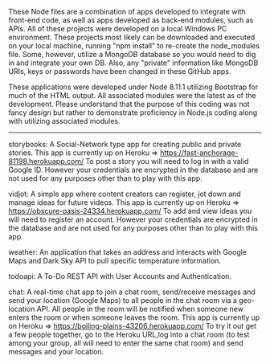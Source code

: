 These Node files are a combination of apps developed to integrate with front-end code, as well as apps developed as back-end modules, such as APIs. All of these projects were developed on a local Windows PC environment.  These projects most likely can be downloaded and executed on your local machine, running "npm install" to re-create the node_modules file.  Some, however, utilize a MongoDB database so you would need to dig in and integrate your own DB. Also, any "private" information like MongoDB URIs, keys or passwords have been changed in these GitHub apps.

These applications were developed under Node 8.11.1 utilizing Bootstrap for much of the HTML output. All associated modules were the latest as of the development. Please understand that the purpose of this coding was not fancy design but rather to demonstrate proficiency in Node.js coding along with utilizing associated modules.

------------------------------------------------------------------

storybooks:
A Social-Network type app for creating public and private stories.
This app is currently up on Heroku => https://fast-anchorage-81198.herokuapp.com/
To post a story you will need to log in with a valid Google ID.  However your credentials are encrypted in the database and are not used for any purposes other than to play with this app.

vidjot:
A simple app where content creators can register, jot down and manage ideas for future videos.
This app is currently up on Heroku => https://obscure-oasis-24334.herokuapp.com/
To add and view ideas you will need to register an account.  However your credentials are encrypted in the database and are not used for any purposes other than to play with this app.

weather:
An application that takes an address and interacts with Google Maps and Dark Sky API to pull specific temperature information.

todoapi:
A To-Do REST API with User Accounts and Authentication.

chat:
A real-time chat app to join a chat room, send/receive messages and send your location (Google Maps) to all people in the chat room via a geo-location API.  All people in the room will be notified when someone new enters the room or when someone leaves the room.
This app is currently up on Heroku => https://boiling-plains-43206.herokuapp.com/
To try it out get a few people together, go to the Heroku URL,log into a chat room (to test among your group, all will need to enter the same chat room) and send messages and your location.
